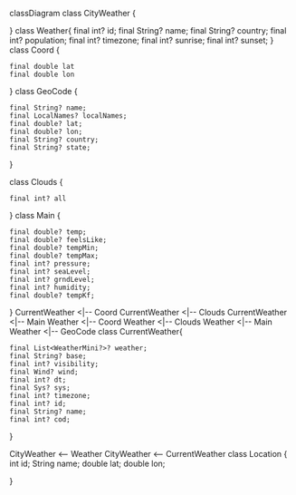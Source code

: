 classDiagram
   class CityWeather {

   }
   class Weather{
    final int? id;
    final String? name;
    final String? country;
    final int? population;
    final int? timezone;
    final int? sunrise;
    final int? sunset;
   }
   class Coord {

    final double lat
    final double lon


}
class GeoCode {
  

    final String? name;
    final LocalNames? localNames;
    final double? lat;
    final double? lon;
    final String? country;
    final String? state;


}

class Clouds {

    final int? all

}
class Main {


    final double? temp;
    final double? feelsLike;
    final double? tempMin;
    final double? tempMax;
    final int? pressure;
    final int? seaLevel;
    final int? grndLevel;
    final int? humidity;
    final double? tempKf;

   
}
CurrentWeather <|-- Coord
CurrentWeather <|-- Clouds
CurrentWeather <|-- Main
Weather <|-- Coord
Weather <|-- Clouds
Weather <|-- Main
Weather <|-- GeoCode
   class CurrentWeather{
    
    final List<WeatherMini?>? weather;
    final String? base;
    final int? visibility;
    final Wind? wind;
    final int? dt;
    final Sys? sys;
    final int? timezone;
    final int? id;
    final String? name;
    final int? cod;
   }


   CityWeather <-- Weather
   CityWeather <-- CurrentWeather
class Location {
     int id;
  String name;
  double lat;
   double lon;



}

   